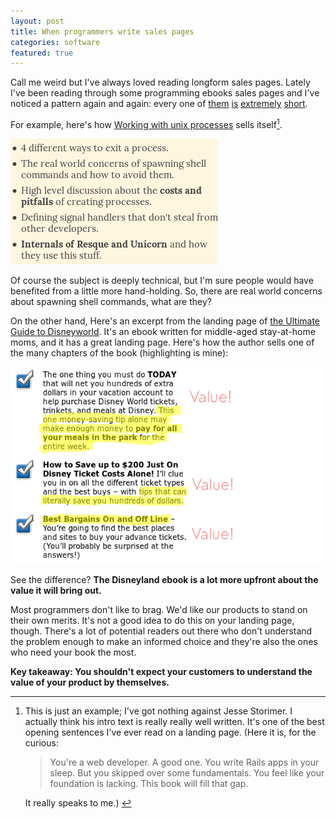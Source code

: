```yaml
---
layout: post
title: When programmers write sales pages
categories: software
featured: true
---
```

Call me weird but I've always loved reading longform sales pages. Lately I've been reading through some programming ebooks sales pages and I've noticed a pattern again and again: every one of [them](http://createyourproglang.com/) [is](http://www.jstorimer.com/products/working-with-unix-processes) [extremely](http://exceptionalruby.com/) [short](https://www.petekeen.net/mastering-modern-payments). 

For example, here's how [Working with unix processes](http://www.jstorimer.com/products/working-with-unix-processes) sells itself[^pick].

![storimer benefits](/images/longform_copy/storimer_benefits.png)

Of course the subject is deeply technical, but I'm sure people would have benefited from a little more hand-holding. So, there are real world concerns about spawning shell commands, what are they?

On the other hand, Here's an excerpt from the landing page of [the Ultimate Guide to Disneyworld](http://dw-secrets.com). It's an ebook written for middle-aged stay-at-home moms, and it has a great landing page. Here's how the author sells one of the many chapters of the book (highlighting is mine):

![haworth benefits](/images/longform_copy/haworth_benefits.png)

See the difference? 
__The Disneyland ebook is a lot more upfront about the value it will bring out.__ 

Most programmers don't like to brag. We'd like our products to stand on their own merits. It's not a good idea to do this on your landing page, though.  There's a lot of potential readers out there who don't understand the problem enough to make an informed choice and they're also the ones who need your book the most. 
 
__Key takeaway: You shouldn't expect your customers to understand the value of your product by themselves.__

[^pick]: This is just an example; I've got nothing against Jesse Storimer. I actually think his intro text is really really well written. It's one of the best opening sentences I've ever read on a landing page. (Here it is, for the curious: 
    <blockquote>You're a web developer. A good one. You write Rails apps in your sleep. But you skipped over some fundamentals. You feel like your foundation is lacking. This book will fill that gap.</blockquote>
    It really speaks to me.) 
